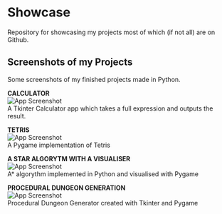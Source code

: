 # Showcase
Repository for showcasing my projects most of which (if not all) are on Github.

## Screenshots of my Projects
Some screenshots of my finished projects made in Python.
  
**CALCULATOR**  
![App Screenshot]([url](https://imgur.com/a/WeE61uX))  
A Tkinter Calculator app which takes a full expression and outputs the result.

**TETRIS**  
![App Screenshot](url)  
A Pygame implementation of Tetris

**A STAR ALGORYTM WITH A VISUALISER**  
![App Screenshot](url)  
A* algorythm implemented in Python and visualised with Pygame

**PROCEDURAL DUNGEON GENERATION**  
![App Screenshot](url)  
Procedural Dungeon Generator created with Tkinter and Pygame

